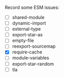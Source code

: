Record some ESM issues:

- [ ] shared-module
- [ ] dynamic-import
- [ ] external-type
- [ ] export-star-as
- [ ] empty-file
- [ ] reexport-sourcemap
- [x] require-cache
- [ ] module-variables
- [ ] export-star-random
- [ ] tla

